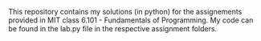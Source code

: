 This repository contains my solutions (in python) for the assignements provided in MIT class 6.101 - Fundamentals of Programming. My code can be found in the lab.py file in the respective assignment folders.

